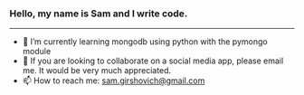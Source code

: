 ### Hello, my name is Sam and I write code.

<!--
**samg11/samg11** is a ✨ _special_ ✨ repository because its `README.md` (this file) appears on your GitHub profile.
-->
---
<!-- 🔭 I’m currently working on a Covid-19 Data Webapp-->
- 🌱 I’m currently learning mongodb using python with the pymongo module
- 👯 If you are looking to collaborate on a social media app, please email me. It would be very much appreciated.
- 📫 How to reach me: sam.girshovich@gmail.com
<!-- - ⚡ Fun fact: ... -->
